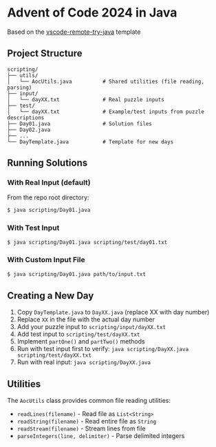 # Advent of Code 2024 in Java

Based on the [vscode-remote-try-java](https://github.com/microsoft/vscode-remote-try-java) template

## Project Structure

```
scripting/
├── utils/
│   └── AocUtils.java          # Shared utilities (file reading, parsing)
├── input/
│   └── dayXX.txt              # Real puzzle inputs
├── test/
│   └── dayXX.txt              # Example/test inputs from puzzle descriptions
├── Day01.java                 # Solution files
├── Day02.java
├── ...
└── DayTemplate.java           # Template for new days
```

## Running Solutions

### With Real Input (default)

From the repo root directory:

```bash
$ java scripting/Day01.java
```

### With Test Input

```bash
$ java scripting/Day01.java scripting/test/day01.txt
```

### With Custom Input File

```bash
$ java scripting/Day01.java path/to/input.txt
```

## Creating a New Day

1. Copy `DayTemplate.java` to `DayXX.java` (replace XX with day number)
2. Replace `XX` in the file with the actual day number
3. Add your puzzle input to `scripting/input/dayXX.txt`
4. Add test input to `scripting/test/dayXX.txt`
5. Implement `partOne()` and `partTwo()` methods
6. Run with test input first to verify: `java scripting/DayXX.java scripting/test/dayXX.txt`
7. Run with real input: `java scripting/DayXX.java`

## Utilities

The `AocUtils` class provides common file reading utilities:

- `readLines(filename)` - Read file as `List<String>`
- `readString(filename)` - Read entire file as `String`
- `readStream(filename)` - Stream lines from file
- `parseIntegers(line, delimiter)` - Parse delimited integers
